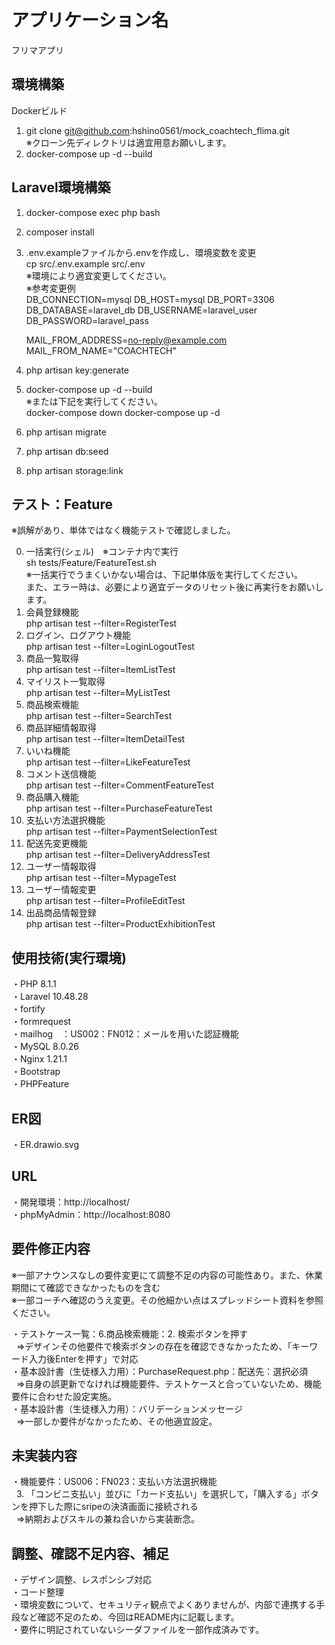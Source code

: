 # アプリケーション名
フリマアプリ

## 環境構築
Dockerビルド
1. git clone git@github.com:hshino0561/mock_coachtech_flima.git</br>
    ※クローン先ディレクトリは適宜用意お願いします。
2. docker-compose up -d --build

## Laravel環境構築
1. docker-compose exec php bash
2. composer install
3. .env.exampleファイルから.envを作成し、環境変数を変更</br>
    cp src/.env.example src/.env</br>
    ※環境により適宜変更してください。</br>
    ※参考変更例</br>
    DB_CONNECTION=mysql
    DB_HOST=mysql
    DB_PORT=3306
    DB_DATABASE=laravel_db
    DB_USERNAME=laravel_user
    DB_PASSWORD=laravel_pass

    MAIL_FROM_ADDRESS=no-reply@example.com
    MAIL_FROM_NAME="COACHTECH"
4. php artisan key:generate
5. docker-compose up -d --build</br>
    ※または下記を実行してください。</br>
    docker-compose down
    docker-compose up -d
6. php artisan migrate
7. php artisan db:seed
8. php artisan storage:link

## テスト：Feature
※誤解があり、単体ではなく機能テストで確認しました。</br>

0. 一括実行(シェル)　※コンテナ内で実行</br>
    sh tests/Feature/FeatureTest.sh</br>
    ※一括実行でうまくいかない場合は、下記単体版を実行してください。</br>
    また、エラー時は、必要により適宜データのリセット後に再実行をお願いします。
1. 会員登録機能</br>
    php artisan test --filter=RegisterTest
2. ログイン、ログアウト機能</br>
    php artisan test --filter=LoginLogoutTest
3. 商品一覧取得</br>
    php artisan test --filter=ItemListTest
4. マイリスト一覧取得</br>
    php artisan test --filter=MyListTest
5. 商品検索機能</br>
    php artisan test --filter=SearchTest
6. 商品詳細情報取得</br>
    php artisan test --filter=ItemDetailTest
7. いいね機能</br>
    php artisan test --filter=LikeFeatureTest
8. コメント送信機能</br>
    php artisan test --filter=CommentFeatureTest
9. 商品購入機能</br>
    php artisan test --filter=PurchaseFeatureTest
10. 支払い方法選択機能</br>
    php artisan test --filter=PaymentSelectionTest 
11. 配送先変更機能</br>
    php artisan test --filter=DeliveryAddressTest
12. ユーザー情報取得</br>
    php artisan test --filter=MypageTest
13. ユーザー情報変更</br>
    php artisan test --filter=ProfileEditTest
14. 出品商品情報登録</br>
    php artisan test --filter=ProductExhibitionTest

## 使用技術(実行環境)
・PHP 8.1.1</br>
・Laravel 10.48.28</br>
・fortify</br>
・formrequest</br>
・mailhog　：US002：FN012：メールを用いた認証機能</br>
・MySQL 8.0.26</br>
・Nginx 1.21.1</br>
・Bootstrap</br>
・PHPFeature</br>

## ER図
・ER.drawio.svg

## URL
・開発環境：http://localhost/</br>
・phpMyAdmin：http://localhost:8080

## 要件修正内容
※一部アナウンスなしの要件変更にて調整不足の内容の可能性あり。また、休業期間にて確認できなかったものを含む</br>
※一部コーチへ確認のうえ変更。その他細かい点はスプレッドシート資料を参照ください。</br>

・テストケース一覧：6.商品検索機能：2. 検索ボタンを押す</br>
&nbsp;&nbsp;⇒デザインその他要件で検索ボタンの存在を確認できなかったため、「キーワード入力後Enterを押す」で対応</br>
・基本設計書（生徒様入力用）：PurchaseRequest.php：配送先：選択必須</br>
&nbsp;&nbsp;⇒自身の誤更新でなければ機能要件、テストケースと合っていないため、機能要件に合わせた設定実施。</br>
・基本設計書（生徒様入力用）：バリデーションメッセージ</br>
&nbsp;&nbsp;⇒一部しか要件がなかったため、その他適宜設定。

## 未実装内容
・機能要件：US006：FN023：支払い方法選択機能</br>
&nbsp;&nbsp;3. 「コンビニ支払い」並びに「カード支払い」を選択して，「購入する」ボタンを押下した際にsripeの決済画面に接続される</br>
&nbsp;&nbsp;⇒納期およびスキルの兼ね合いから実装断念。

## 調整、確認不足内容、補足
・デザイン調整、レスポンシブ対応</br>
・コード整理</br>
・環境変数について、セキュリティ観点でよくありませんが、内部で連携する手段など確認不足のため、今回はREADME内に記載します。</br>
・要件に明記されていないシーダファイルを一部作成済みです。